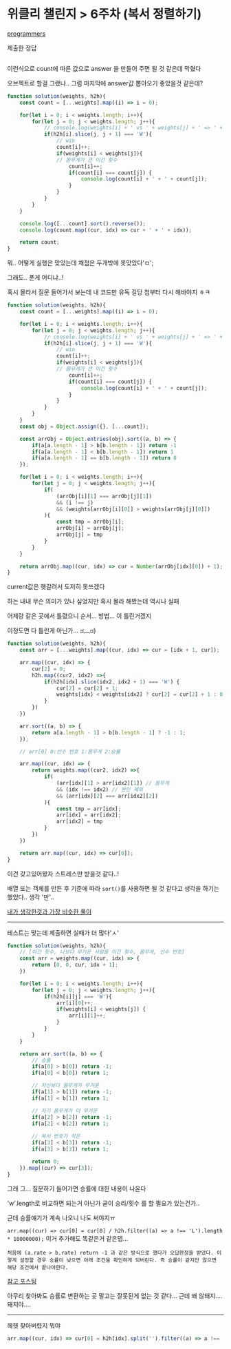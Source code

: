 # 위클리 챌린지 > 6주차 (복서 정렬하기)

[programmers](https://programmers.co.kr/learn/courses/30/lessons/85002?language=javascript)


제출한 정답
```js
```

이런식으로 count에 따른 값으로 answer 을 만들어 주면 될 것 같은데 막혔다

오브젝트로 할걸 그랬나.. 그럼 마지막에 answer값 뽑아오기 좋았을것 같은데?
```js
function solution(weights, h2h){
    const count = [...weights].map((i) => i = 0);

    for(let i = 0; i < weights.length; i++){
        for(let j = 0; j < weights.length; j++){
            // console.log(weights[i] + ' vs ' + weights[j] + ' => ' + h2h[i].slice(j, j + 1))
            if(h2h[i].slice(j, j + 1) === 'W'){
                // win
                count[i]++;
                if(weights[i] < weights[j]){
                // 몸무게가 큰 이긴 횟수
                    count[i]++;
                    if(count[i] === count[j]) {
                        console.log(count[i] + ' + ' + count[j]);
                    }
                }
            }
        }
    }

    console.log([...count].sort().reverse());
    console.log(count.map((cur, idx) => cur + ' + ' + idx));

    return count;
}
```

뭐.. 어떻게 실행은 맞았는데 채점은 두개밖에 못맞았다'ㅁ';

그래도.. 푼게 어디냐..!

혹시 몰라서 질문 들어가서 보는데 내 코드만 유독 길당 첨부터 다시 해바야지 ㅎㅋ
```js
function solution(weights, h2h){
    const count = [...weights].map((i) => i = 0);

    for(let i = 0; i < weights.length; i++){
        for(let j = 0; j < weights.length; j++){
            // console.log(weights[i] + ' vs ' + weights[j] + ' => ' + h2h[i].slice(j, j + 1))
            if(h2h[i].slice(j, j + 1) === 'W'){
                // win
                count[i]++;
                if(weights[i] < weights[j]){
                // 몸무게가 큰 이긴 횟수
                    count[i]++;
                    if(count[i] === count[j]) {
                        console.log(count[i] + ' + ' + count[j]);
                    }
                }
            }
        }
    }
    const obj = Object.assign({}, [...count]);

    const arrObj = Object.entries(obj).sort((a, b) => {
        if(a[a.length - 1] > b[b.length - 1]) return -1
        if(a[a.length - 1] < b[b.length - 1]) return 1
        if(a[a.length - 1] == b[b.length - 1]) return 0
    });

    for(let i = 0; i < weights.length; i++){
        for(let j = 0; j < weights.length; j++){
            if(
                (arrObj[i][1] === arrObj[j][1]) 
                && (i !== j) 
                && (weights[arrObj[i][0]] > weights[arrObj[j][0]])
            ){
                const tmp = arrObj[i];
                arrObj[i] = arrObj[j];
                arrObj[j] = tmp
            }
        }
    }

    return arrObj.map((cur, idx) => cur = Number(arrObj[idx][0]) + 1);
}
```

current값은 헷갈려서 도저히 못쓰겠다

하는 내내 무슨 의미가 있나 싶었지만 혹시 몰라 해봤는데 역시나 실패

어제랑 같은 곳에서 틀렸으니 순서... 방법... 이 틀린거겠지

이정도면 다 틀린게 아닌가... ಡ︷ಡ)
```js
function solution(weights, h2h){
    const arr = [...weights].map((cur, idx) => cur = [idx + 1, cur]);

    arr.map((cur, idx) => {
        cur[2] = 0;
        h2h.map((cur2, idx2) =>{
            if(h2h[idx].slice(idx2, idx2 + 1) === 'W') {
                cur[2] = cur[2] + 1;
                weights[idx] < weights[idx2] ? cur[2] = cur[2] + 1 : 0;
            }
        })
    })

    arr.sort((a, b) => {
        return a[a.length - 1] > b[b.length - 1] ? -1 : 1;
    });

    // arr[0] 0:선수 번호 1:몸무게 2:승률

    arr.map((cur, idx) => {
        return weights.map((cur2, idx2) =>{
            if(
                (arr[idx][1] > arr[idx2][1]) // 몸무게
                && (idx !== idx2) // 본인 제외
                && (arr[idx][2] === arr[idx2][2])
            ){
                const tmp = arr[idx];
                arr[idx] = arr[idx2];
                arr[idx2] = tmp
            }
        })
    })

    return arr.map((cur, idx) => cur[0]);
}
```

이건 갖고있어봤자 스트레스만 받을것 같다..!

배열 또는 객체를 만든 후 기준에 따라 `sort()`를 사용하면 될 것 같다고 생각을 하기는 했었다.. 생각 '만'..

[내가 생각한것과 가장 비슷한 풀이](https://velog.io/@gwanuuoo/Algorithm-%ED%94%84%EB%A1%9C%EA%B7%B8%EB%9E%98%EB%A8%B8%EC%8A%A4-%EB%B3%B5%EC%84%9C-%EC%A0%95%EB%A0%AC%ED%95%98%EA%B8%B0-JS)

---

테스트는 맞는데 제출하면 실패가 더 많다'ㅅ'
```js
function solution(weights, h2h){
    // [이긴 횟수, 나보다 무거운 사람을 이긴 횟수, 몸무게, 선수 번호]
    const arr = weights.map((cur, idx) => {
        return [0, 0, cur, idx + 1];
    })

    for(let i = 0; i < weights.length; i++){
        for(let j = 0; j < weights.length; j++){
            if(h2h[i][j] === 'W'){
                arr[i][0]++; 
                if(weights[i] < weights[j]) {
                    arr[i][1]++; 
                }
            }
        }
    }

    return arr.sort((a, b) => {
        // 승률
        if(a[0] > b[0]) return -1;
        if(a[0] < b[0]) return 1;

        // 자신보다 몸무게가 무거운
        if(a[1] > b[1]) return -1;
        if(a[1] < b[1]) return 1;

        // 자기 몸무게가 더 무거운
        if(a[2] > b[2]) return -1;
        if(a[2] < b[2]) return 1;
        
        // 복서 번호가 작은
        if(a[3] < b[3]) return -1;
        if(a[3] > b[3]) return 1;

        return 0;
    }).map((cur) => cur[3]);
}
```

그래 그... 질문하기 들어가면 승률에 대한 내용이 나온다

'w'.length로 비교하면 되는거 아닌가 굳이 승리/횟수 를 할 필요가 있는건가..

근데 승률얘기가 계속 나오니 나도 써야지ㅠ

`arr.map((cur) => cur[0] = cur[0] / h2h.filter((a) => a !== 'L').length * 10000000);` 이거 추가해도 똑같은거 같은뎁...

`처음에 (a.rate > b.rate) return -1 과 같은 방식으로 했다가 오답판정을 받았다. 이렇게 설정할 경우 승률이 낮으면 아래 조건을 확인하게 되버린다. 즉 승률이 같지만 않으면 해당 조건에서 끝나야한다.`

[참고 포스팅](https://haesoo9410.tistory.com/317?category=934224)

아무리 찾아봐도 승률로 변환하는 곳 말고는 잘못된게 없는 것 같다... 근데 왜 않돼지.... 돼지야....

---

헤헷 찾아버렸지 뭐야 
```js
arr.map((cur, idx) => cur[0] = h2h[idx].split('').filter((a) => a !== 'N').length ? cur[0] / h2h[idx].split('').filter((a) => a !== 'N').length : 0); 
```